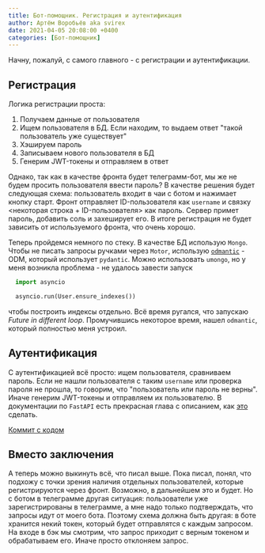 ```yaml
---
title: Бот-помощник. Регистрация и аутентификация
author: Артём Воробьёв aka svirex
date: 2021-04-05 20:08:00 +0400
categories: [Бот-помощник]
---
```


Начну, пожалуй, с самого главного - с регистрации и аутентификации.

## Регистрация

Логика регистрации проста:

1. Получаем данные от пользователя
2. Ищем пользователя в БД. Если находим, то выдаем ответ "такой пользователь уже существует"
3. Хэшируем пароль
4. Записываем нового пользователя в БД
5. Генерим JWT-токены и отправляем в ответ

Однако, так как в качестве фронта будет телеграмм-бот, мы же не будем просить пользователя ввести пароль? В качестве решения будет следующая схема: пользователь входит в чаи с ботом и нажимает кнопку старт. Фронт отправляет ID-пользователя как `username` и связку <некоторая строка + ID-пользователя> как пароль. Сервер примет пароль, добавить соль и захеширует его. В итоге регистрация не будет зависить от используемого фронта, что очень хорошо.

Теперь пройдемся немного по стеку. В качестве БД использую `Mongo`. Чтобы не писать запросы ручками через `Motor`, использую [`odmantic`](https://art049.github.io/odmantic/) - ODM, который использует `pydantic`. Можно использовать `umongo`, но у меня возникла проблема - не удалось завести запуск

```Python
  import asyncio

  asyncio.run(User.ensure_indexes())
```

чтобы построить индексы отдельно. Всё время ругался, что запускаю _Future in different loop_. Промучившись некоторое время, нашел `odmantic`, который полностью меня устроил.

## Аутентификация

С аутентификацией всё просто: ищем пользователя, сравниваем пароль. Если не нашли пользователя с таким `username` или проверка пароля не прошла, то говорим, что "пользователь или пароль не верны". Иначе генерим JWT-токены и отправляем их пользователю. В документации по `FastAPI` есть прекрасная глава с описанием, как [это](https://fastapi.tiangolo.com/tutorial/security/oauth2-jwt/) сделать.

[Коммит с кодом](https://github.com/Svirex/assistant/tree/f3315def8a2540f98e68edfc98fc3a1bbf8ffefc)


## Вместо заключения

А теперь можно выкинуть  всё, что писал выше. Пока писал, понял, что подхожу с точки зрения наличия отдельных пользователей, которые регистрируются через фронт. Возможно, в дальнейшем это и будет. Но с ботом в телеграмме другая ситуация: пользователи уже зарегистрированы в телеграмме, а мне надо только подтверждать, что запросы идут от моего бота. Поэтому схема должна быть другая: в боте хранится некий токен, который будет отправлятся с каждым запросом. На входе в бэк мы смотрим, что запрос приходит с верным токеном и обрабатываем его. Иначе просто отклоняем запрос.
